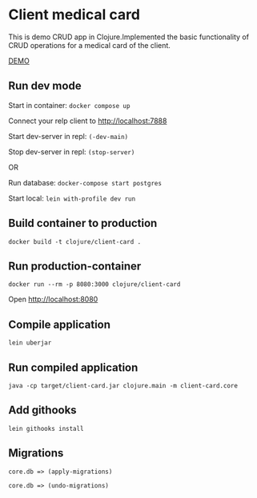 # Client medical card

This is demo CRUD app in Clojure.Implemented the basic functionality of CRUD operations for a medical card of the client.

[DEMO](https://mysterious-fjord-76492.herokuapp.com/)

## Run dev mode

Start in container: ```docker compose up```

Connect your relp client to [http://localhost:7888](http://localhost:7888)

Start dev-server in repl: ```(-dev-main)```

Stop dev-server in repl: ```(stop-server)```

OR

Run database: ```docker-compose start postgres```

Start local: ```lein with-profile dev run```

## Build container to production

```docker build -t clojure/client-card . ```

## Run production-container

```docker run --rm -p 8080:3000 clojure/client-card```

Open [http://localhost:8080](http://localhost:8080)


## Compile application

```lein uberjar```

## Run compiled application

```java -cp target/client-card.jar clojure.main -m client-card.core```

## Add githooks

```lein githooks install```

## Migrations

```core.db => (apply-migrations)```

```core.db => (undo-migrations)```